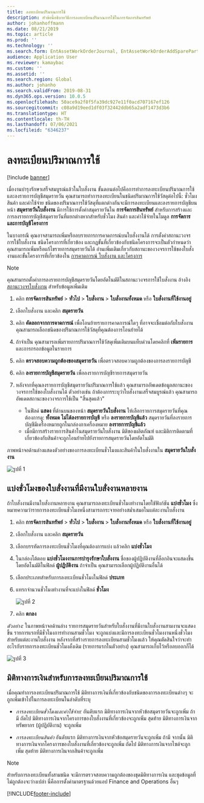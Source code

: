 ```yaml
---
title: ลงทะเบียนปริมาณการใช้
description: หัวข้อนี้อธิบายวิธีการลงทะเบียนปริมาณการใช้ในการจัดการสินทรัพย์
author: johanhoffmann
ms.date: 08/21/2019
ms.topic: article
ms.prod: ''
ms.technology: ''
ms.search.form: EntAssetWorkOrderJournal, EntAssetWorkOrderAddSparePart
audience: Application User
ms.reviewer: kamaybac
ms.custom: ''
ms.assetid: ''
ms.search.region: Global
ms.author: johanho
ms.search.validFrom: 2019-08-31
ms.dyn365.ops.version: 10.0.5
ms.openlocfilehash: 50ace9a2f8f5fa39dc927e11f0acd707167ef126
ms.sourcegitcommit: c08a9d19eed1df03f32442ddb65a2adf1473d3b6
ms.translationtype: HT
ms.contentlocale: th-TH
ms.lasthandoff: 07/06/2021
ms.locfileid: "6346237"
---
```

# <a name="register-consumption"></a>ลงทะเบียนปริมาณการใช้

[!include [banner](../../includes/banner.md)]

 

เมื่องานบำรุงรักษาเสร็จสมบูรณ์แล้วในใบสั่งงาน ขั้นตอนต่อไปคือการทำการลงทะเบียนปริมาณการใช้และลงรายการบัญชีสมุดรายวัน คุณสามารถทำการลงทะเบียนในชนิดปริมาณการใช้วัสดุต่อไปนี้: ชั่วโมง สินค้า และค่าใช้จ่าย ชนิดของปริมาณการใช้วัสดุที่แตกต่างกันจะมีการลงทะเบียนและลงรายการบัญชีบนหน้า **สมุดรายวันใบสั่งงาน** มีการใช้การตั้งค่าสมุดรายวันใน **การจัดการสินทรัพย์** สำหรับการสร้างและการลงรายการบัญชีสมุดรายวันที่แยกต่างหากสำหรับชั่วโมง สินค้า และค่าใช้จ่ายในโมดูล **การจัดการและการบัญชีโครงการ**

ในบางกรณี คุณอาจสามารถเพิ่มหรือลบรายการการคาดการณ์บนใบสั่งงานได้ การตั้งค่าสถานะวงจรการใช้ใบสั่งงาน ชนิดโครงการที่เกี่ยวข้อง และกฎขั้นที่เกี่ยวข้องกับชนิดโครงการจะเป็นตัวกำหนดว่าคุณสามารถเพิ่มหรือแก้ไขรายการสมุดรายวันได้ อ่านเพิ่มเติมเกี่ยวกับสถานะของวงจรการใช้ของใบสั่งงานและขั้นโครงการที่เกี่ยวข้องใน [การคาดการณ์ ใบสั่งงาน และโครงการ](../integration-to-project-management-and-accounting/forecasts-work-orders-and-projects.md)

>[!NOTE]
>คุณสามารถตั้งค่าการลงรายการบัญชีสมุดรายวันโดยอัตโนมัติในสถานะวงจรการใช้ใบสั่งงาน อ้างอิง [สถานะวงจรใบสั่งงาน](../setup-for-work-orders/work-order-lifecycle-states.md) สำหรับข้อมูลเพิ่มเติม

1. คลิก **การจัดการสินทรัพย์** > **ทั่วไป** > **ใบสั่งงาน** > **ใบสั่งงานทั้งหมด** หรือ **ใบสั่งงานที่ใช้งานอยู่**

2. เลือกใบสั่งงาน และคลิก **สมุดรายวัน**

3. คลิก **คัดลอกจากการคาดการณ์** เพื่อโอนย้ายรายการคาดการณ์ใดๆ ที่อาจจะเชื่อมต่อกับใบสั่งงาน คุณสามารถเลือกชนิดของปริมาณการใช้วัสดุที่คุณต้องการโอนย้ายได้

4. ถ้าจำเป็น คุณสามารถเพิ่มรายการปริมาณการใช้วัสดุเพิ่มเติมบนแท็บด่วนโดยคลิกที่ **เพิ่มรายการ** และการกรอกข้อมูลในรายการ

5. คลิก **ตรวจสอบความถูกต้องของสมุดรายวัน** เพื่อตรวจสอบความถูกต้องของการลงรายการบัญชี

6. คลิก **ลงรายการบัญชีสมุดรายวัน** เพื่อลงรายการบัญชีรายการสมุดรายวัน

7. หลังจากที่คุณลงรายการบัญชีสมุดรายวันปริมาณการใช้แล้ว คุณสามารถอัพเดตข้อมูลสถานะของวงจรการใช้ของใบสั่งงานได้ ตัวอย่างเช่น ถ้าต้องการระบุว่าใบสั่งงานเสร็จสมบูรณ์แล้ว คุณสามารถอัพเดตสถานะของวงจรการใช้เป็น "สิ้นสุดแล้ว"

    - ในฟิลด์ **แสดง** ที่ด้านบนของหน้า **สมุดรายวันใบสั่งงาน** ให้เลือกรายการสมุดรายวันที่คุณต้องการดู: **ทั้งหมด** **ไม่ได้ลงรายการบัญชี** หรือ **ลงรายการบัญชีแล้ว** สมุดรายวันที่ลงรายการบัญชีมีเครื่องหมายถูกในกล่องกาเครื่องหมาย **ลงรายการบัญชีแล้ว**  
    - เมื่อมีการสร้างรายการสินค้าในสมุดรายวันใบสั่งงาน มิติของผลิตภัณฑ์ และมิติการติดตามที่เกี่ยวข้องกับสินค้าจะถูกโอนย้ายไปยังรายการสมุดรายวันโดยอัตโนมัติ  

ภาพหน้าจอด้านล่างแสดงตัวอย่างของการลงทะเบียนชั่วโมงและสินค้าในใบสั่งงานใน **สมุดรายวันใบสั่งงาน**

![รูปที่ 1](media/01-consumption.png)


## <a name="split-hours-on-work-orders-with-several-work-order-jobs"></a>แบ่งชั่วโมงของใบสั่งงานที่มีงานใบสั่งงานหลายงาน

ถ้าใบสั่งงานมีงานใบสั่งงานหลายงาน คุณสามารถลงทะเบียนชั่วโมงทำงานโดยใช้ฟังก์ชัน **แบ่งชั่วโมง** ซึ่งหมายความว่ารายการลงทะเบียนชั่วโมงหนึ่งสามารถกระจายอย่างสม่ำเสมอในแต่ละงานใบสั่งงาน

1. คลิก **การจัดการสินทรัพย์** > **ทั่วไป** > **ใบสั่งงาน** > **ใบสั่งงานทั้งหมด** หรือ **ใบสั่งงานที่ใช้งานอยู่**

2. เลือกใบสั่งงาน และคลิก **สมุดรายวัน**

3. เลือกบรรทัดการลงทะเบียนชั่วโมงที่คุณต้องการแบ่ง แล้วคลิก **แบ่งชั่วโมง**

4. ในกล่องโต้ตอบ **แบ่งชั่วโมงงานการบำรุงรักษาใบสั่งงาน** ชื่อของผู้ปฏิบัติงานที่ล็อกอินจะแสดงขึ้นโดยอัตโนมัติในฟิลด์ **ผู้ปฏิบัติงาน** ถ้าจำเป็น คุณสามารถเลือกผู้ปฏิบัติงานอื่นได้

5. เลือกประเภทสำหรับการลงทะเบียนชั่วโมงในฟิลด์ **ประเภท**

6. แทรกจำนวนชั่วโมงทำงานที่จะแบ่งในฟิลด์ **ชั่วโมง**

    ![รูปที่ 2](media/02-consumption.png)

7. คลิก **ตกลง**

*ตัวอย่าง:* ในภาพหน้าจอด้านล่าง รายการสมุดรายวันสำหรับใบสั่งงานที่มีงานใบสั่งงานสามงานจะแสดงขึ้น รายการแรกที่มีชั่วโมงการทำงานสามชั่วโมง จะถูกแบ่งและมีการลงทะเบียนชั่วโมงงานหนึ่งชั่วโมงสำหรับแต่ละงานใบสั่งงาน หลังจากที่สร้างรายการลงทะเบียนสามชั่วโมงแล้ว ให้คุณตัดสินใจว่าจะทำอะไรกับรายการลงทะเบียนชั่วโมงดั้งเดิม (รายการแรกในตัวอย่าง) คุณสามารถเก็บไว้หรือลบออกก็ได้ 

![รูปที่ 3](media/03-consumption.png)

## <a name="financial-dimensions-on-consumption-registrations"></a>มิติทางการเงินสำหรับการลงทะเบียนปริมาณการใช้

เมื่อคุณทำการลงทะเบียนปริมาณการใช้ มิติทางการเงินที่เกี่ยวข้องกับชนิดของการลงทะเบียนต่างๆ จะถูกเพิ่มเข้าไปในการลงทะเบียนในลำดับที่ระบุ 

- *การลงทะเบียนชั่วโมงและค่าใช้จ่าย:* อันดับแรก มิติทางการเงินจากหัวข้อสมุดรายวันจะถูกเพิ่ม ถ้ามี ถัดไป มิติทางการเงินจากโครงการของใบสั่งงานที่เกี่ยวข้องจะถูกเพิ่ม สุดท้าย มิติทางการเงินจากทรัพยากร (ผู้ปฏิบัติงาน) จะถูกเพิ่ม

- *การลงทะเบียนสินค้า* อันดับแรก มิติทางการเงินจากหัวข้อสมุดรายวันจะถูกเพิ่ม ถ้ามี จากนั้น มิติทางการเงินจากโครงการของใบสั่งงานที่เกี่ยวข้องจะถูกเพิ่ม ถัดไป มิติทางการเงินจากไซต์จะถูกเพิ่ม สุดท้าย มิติทางการเงินจากสินค้าจะถูกเพิ่ม

>[!NOTE]
>สำหรับการลงทะเบียนทั้งสามชนิด จะมีการตรวจสอบความถูกต้องของชุดมิติทางการเงิน และชุดข้อมูลที่ไม่ถูกต้องจะว่างเปล่า นี่คือการตั้งค่ามาตรฐานด้วยแอป Finance and Operations อื่นๆ



[!INCLUDE[footer-include](../../../includes/footer-banner.md)]